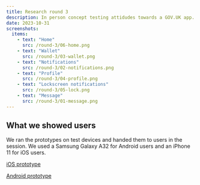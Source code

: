 ```yaml
---
title: Research round 3
description: In person concept testing attidudes towards a GOV.UK app. Including usability testing with a figma protoype on a real device and a card sorting excersise to understand user reactions towards general notifications. 
date: 2023-10-31
screenshots:
  items:
    - text: "Home"
      src: /round-3/06-home.png
    - text: "Wallet"
      src: /round-3/03-wallet.png
    - text: "Notifications"
      src: /round-3/02-notifications.png
    - text: "Profile"
      src: /round-3/04-profile.png
    - text: "Lockscreen notifications"
      src: /round-3/05-lock.png
    - text: "Message"
      src: /round-3/01-message.png
---
```


## What we showed users

We ran the prototypes on test devices and handed them to users in the session. We used a Samsung Galaxy A32 for Android users and an iPhone 11 for iOS users.

[iOS prototype](https://www.figma.com/proto/r9wcC8uh5LEaBhSDqv8EBn/GOV.UK-App---R3-iOS?type=design&node-id=1-7865&t=RKx9yzyuUZcabUwF-0&scaling=min-zoom&page-id=0%3A1&starting-point-node-id=1%3A7865&show-proto-sidebar=1)

[Android prototype](https://www.figma.com/proto/09a4TU8ZszV8lgZPyKFDTC/GOV.UK-App---R3-Android?type=design&node-id=6-17003&t=g7z7tlXVDXukKT1X-0&scaling=scale-down&page-id=0%3A1&starting-point-node-id=6%3A17003&show-proto-sidebar=1)